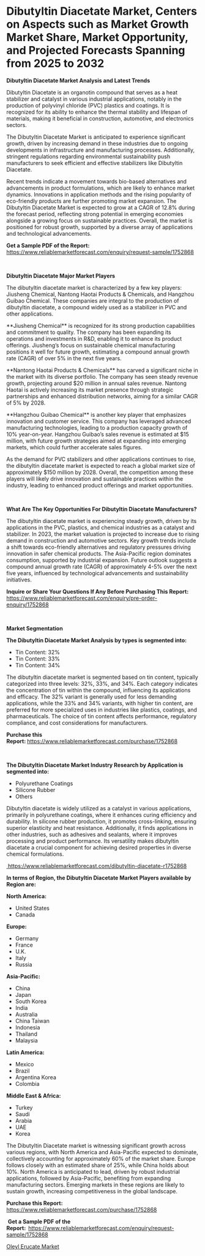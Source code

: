 <p><h1>Dibutyltin Diacetate Market, Centers on Aspects such as Market Growth Market Share, Market Opportunity, and Projected Forecasts Spanning from 2025 to 2032</h1></p><p><strong>Dibutyltin Diacetate Market Analysis and Latest Trends</strong></p>
<p><p>Dibutyltin Diacetate is an organotin compound that serves as a heat stabilizer and catalyst in various industrial applications, notably in the production of polyvinyl chloride (PVC) plastics and coatings. It is recognized for its ability to enhance the thermal stability and lifespan of materials, making it beneficial in construction, automotive, and electronics sectors. </p><p>The Dibutyltin Diacetate Market is anticipated to experience significant growth, driven by increasing demand in these industries due to ongoing developments in infrastructure and manufacturing processes. Additionally, stringent regulations regarding environmental sustainability push manufacturers to seek efficient and effective stabilizers like Dibutyltin Diacetate. </p><p>Recent trends indicate a movement towards bio-based alternatives and advancements in product formulations, which are likely to enhance market dynamics. Innovations in application methods and the rising popularity of eco-friendly products are further promoting market expansion. The Dibutyltin Diacetate Market is expected to grow at a CAGR of 12.8% during the forecast period, reflecting strong potential in emerging economies alongside a growing focus on sustainable practices. Overall, the market is positioned for robust growth, supported by a diverse array of applications and technological advancements.</p></p>
<p><strong>Get a Sample PDF of the Report:&nbsp;</strong> <a href="https://www.reliablemarketforecast.com/enquiry/request-sample/1752868?utm_campaign=2736&utm_medium=2&utm_source=Github&utm_content=ia&utm_term=06032025&utm_id=dibutyltin-diacetate">https://www.reliablemarketforecast.com/enquiry/request-sample/1752868</a></p>
<p>&nbsp;</p>
<p><strong>Dibutyltin Diacetate Major Market Players</strong></p>
<p><p>The dibutyltin diacetate market is characterized by a few key players: Jiusheng Chemical, Nantong Haotai Products & Chemicals, and Hangzhou Guibao Chemical. These companies are integral to the production of dibutyltin diacetate, a compound widely used as a stabilizer in PVC and other applications.</p><p>**Jiusheng Chemical** is recognized for its strong production capabilities and commitment to quality. The company has been expanding its operations and investments in R&D, enabling it to enhance its product offerings. Jiusheng’s focus on sustainable chemical manufacturing positions it well for future growth, estimating a compound annual growth rate (CAGR) of over 5% in the next five years.</p><p>**Nantong Haotai Products & Chemicals** has carved a significant niche in the market with its diverse portfolio. The company has seen steady revenue growth, projecting around $20 million in annual sales revenue. Nantong Haotai is actively increasing its market presence through strategic partnerships and enhanced distribution networks, aiming for a similar CAGR of 5% by 2028.</p><p>**Hangzhou Guibao Chemical** is another key player that emphasizes innovation and customer service. This company has leveraged advanced manufacturing technologies, leading to a production capacity growth of 10% year-on-year. Hangzhou Guibao’s sales revenue is estimated at $15 million, with future growth strategies aimed at expanding into emerging markets, which could further accelerate sales figures.</p><p>As the demand for PVC stabilizers and other applications continues to rise, the dibutyltin diacetate market is expected to reach a global market size of approximately $150 million by 2028. Overall, the competition among these players will likely drive innovation and sustainable practices within the industry, leading to enhanced product offerings and market opportunities.</p></p>
<p>&nbsp;</p>
<p><strong>What Are The Key Opportunities For Dibutyltin Diacetate Manufacturers?</strong></p>
<p><p>The dibutyltin diacetate market is experiencing steady growth, driven by its applications in the PVC, plastics, and chemical industries as a catalyst and stabilizer. In 2023, the market valuation is projected to increase due to rising demand in construction and automotive sectors. Key growth trends include a shift towards eco-friendly alternatives and regulatory pressures driving innovation in safer chemical products. The Asia-Pacific region dominates consumption, supported by industrial expansion. Future outlook suggests a compound annual growth rate (CAGR) of approximately 4-5% over the next five years, influenced by technological advancements and sustainability initiatives.</p></p>
<p><strong>Inquire or Share Your Questions If Any Before Purchasing This Report:</strong> <a href="https://www.reliablemarketforecast.com/enquiry/pre-order-enquiry/1752868?utm_campaign=2736&utm_medium=2&utm_source=Github&utm_content=ia&utm_term=06032025&utm_id=dibutyltin-diacetate">https://www.reliablemarketforecast.com/enquiry/pre-order-enquiry/1752868</a></p>
<p>&nbsp;</p>
<p><strong>Market Segmentation</strong></p>
<p><strong>The Dibutyltin Diacetate Market Analysis by types is segmented into:</strong></p>
<p><ul><li>Tin Content: 32%</li><li>Tin Content: 33%</li><li>Tin Content: 34%</li></ul></p>
<p><p>The dibutyltin diacetate market is segmented based on tin content, typically categorized into three levels: 32%, 33%, and 34%. Each category indicates the concentration of tin within the compound, influencing its applications and efficacy. The 32% variant is generally used for less demanding applications, while the 33% and 34% variants, with higher tin content, are preferred for more specialized uses in industries like plastics, coatings, and pharmaceuticals. The choice of tin content affects performance, regulatory compliance, and cost considerations for manufacturers.</p></p>
<p><strong>Purchase this Report:&nbsp;</strong><a href="https://www.reliablemarketforecast.com/purchase/1752868?utm_campaign=2736&utm_medium=2&utm_source=Github&utm_content=ia&utm_term=06032025&utm_id=dibutyltin-diacetate">https://www.reliablemarketforecast.com/purchase/1752868</a></p>
<p>&nbsp;</p>
<p><strong>The Dibutyltin Diacetate Market Industry Research by Application is segmented into:</strong></p>
<p><ul><li>Polyurethane Coatings</li><li>Silicone Rubber</li><li>Others</li></ul></p>
<p><p>Dibutyltin diacetate is widely utilized as a catalyst in various applications, primarily in polyurethane coatings, where it enhances curing efficiency and durability. In silicone rubber production, it promotes cross-linking, ensuring superior elasticity and heat resistance. Additionally, it finds applications in other industries, such as adhesives and sealants, where it improves processing and product performance. Its versatility makes dibutyltin diacetate a crucial component for achieving desired properties in diverse chemical formulations.</p></p>
<p><a href="https://www.reliablemarketforecast.com/dibutyltin-diacetate-r1752868?utm_campaign=2736&utm_medium=2&utm_source=Github&utm_content=ia&utm_term=06032025&utm_id=dibutyltin-diacetate">&nbsp;https://www.reliablemarketforecast.com/dibutyltin-diacetate-r1752868</a></p>
<p><strong>In terms of Region, the Dibutyltin Diacetate Market Players available by Region are:</strong></p>
<p>
    <p> <strong> North America: </strong>
        <ul>
            <li>United States</li>
            <li>Canada</li>
        </ul>
        </p> 
    <p> <strong> Europe: </strong>
        <ul>
            <li>Germany</li>
            <li>France</li>
            <li>U.K.</li>
            <li>Italy</li>
            <li>Russia</li>
        </ul>
        </p> 
    <p> <strong> Asia-Pacific: </strong>
        <ul>
            <li>China</li>
            <li>Japan</li>
            <li>South Korea</li>
            <li>India</li>
            <li>Australia</li>
            <li>China Taiwan</li>
            <li>Indonesia</li>
            <li>Thailand</li>
            <li>Malaysia</li>
        </ul>
        </p> 
    <p> <strong> Latin America: </strong>
        <ul>
            <li>Mexico</li>
            <li>Brazil</li>
            <li>Argentina Korea</li>
            <li>Colombia</li>
        </ul>
        </p> 
    <p> <strong> Middle East & Africa: </strong>
        <ul>
            <li>Turkey</li>
            <li>Saudi</li>
            <li>Arabia</li>
            <li>UAE</li>
            <li>Korea</li>
        </ul>
    </p>
    </p>
<p><p>The Dibutyltin Diacetate market is witnessing significant growth across various regions, with North America and Asia-Pacific expected to dominate, collectively accounting for approximately 60% of the market share. Europe follows closely with an estimated share of 25%, while China holds about 10%. North America is anticipated to lead, driven by robust industrial applications, followed by Asia-Pacific, benefiting from expanding manufacturing sectors. Emerging markets in these regions are likely to sustain growth, increasing competitiveness in the global landscape.</p></p>
<p><strong>Purchase this Report: </strong><a href="https://www.reliablemarketforecast.com/purchase/1752868?utm_campaign=2736&utm_medium=2&utm_source=Github&utm_content=ia&utm_term=06032025&utm_id=dibutyltin-diacetate">https://www.reliablemarketforecast.com/purchase/1752868</a></p>
<p>&nbsp;<strong>Get a Sample PDF of the Report:&nbsp;&nbsp;</strong><a href="https://www.reliablemarketforecast.com/enquiry/request-sample/1752868?utm_campaign=2736&utm_medium=2&utm_source=Github&utm_content=ia&utm_term=06032025&utm_id=dibutyltin-diacetate">https://www.reliablemarketforecast.com/enquiry/request-sample/1752868</a></p>
<p><strong></strong></p>
<p><p><a href="https://github.com/raeezkenedz/Market-Research-Report-List-1/blob/main/oleyl-erucate-market.md?utm_campaign=2736&utm_medium=2&utm_source=Github&utm_content=ia&utm_term=06032025&utm_id=dibutyltin-diacetate">Oleyl Erucate Market</a></p></p>
